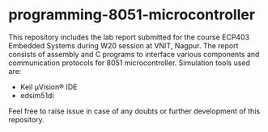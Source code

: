 # programming-8051-microcontroller

This repository includes the lab report submitted for the course ECP403 Embedded Systems during W20 session at VNIT, Nagpur. The report consists of assembly and C programs to interface various components and communication protocols for 8051 microcontroller.
Simulation tools used are:
* Keil µVision® IDE
* edsim51di

Feel free to raise issue in case of any doubts or further development of this repository.
